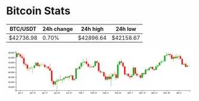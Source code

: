 # Bitcoin Stats

BTC/USDT|24h change|24h high|24h low|
|---|---|---|---|
|$42736.98|0.70%|$42896.64|$42158.67|

<img src="./chart.svg">
